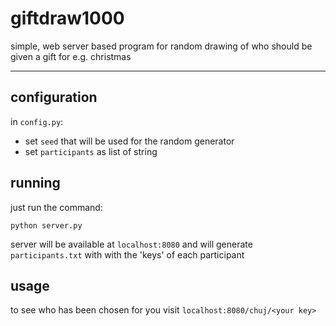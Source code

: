 # giftdraw1000

simple, web server based program for random drawing of who should be given a gift for e.g. christmas 

---

## configuration

in `config.py`:
- set `seed` that will be used for the random generator
- set `participants` as list of string

## running

just run the command:

```
python server.py
```

server will be available at `localhost:8080` and will generate `participants.txt` with with the 'keys' of each participant

## usage

to see who has been chosen for you visit `localhost:8080/chuj/<your key>`
